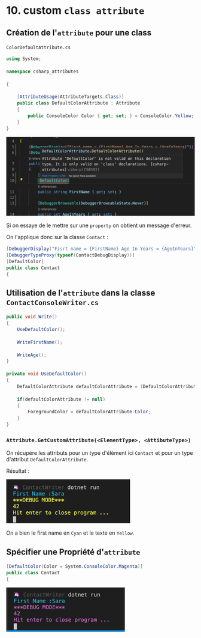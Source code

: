 # 10. custom `class attribute`

## Création de l'`attribute` pour une class

`ColorDefaultAttribute.cs`

```csharp
using System;

namespace csharp_attributes

{
    
    [AttributeUsage(AttributeTargets.Class)]
    public class DefaultColorAttribute : Attribute
    {
        public ConsoleColor Color { get; set; } = ConsoleColor.Yellow;
    }
}
```

<img src="assets/Screenshot 2020-10-23 at 16.27.24.png" alt="Screenshot 2020-10-23 at 16.27.24" style="zoom:50%;" />

Si on essaye de le mettre sur une `property` on obtient un message d'erreur.

On l'applique donc sur la classe `Contact` :

```csharp
[DebuggerDisplay("Fisrt name = {FirstName} Age In Years = {AgeInYears}")]
[DebuggerTypeProxy(typeof(ContactDebugDisplay))]
[DefaultColor]
public class Contact
{
```

## Utilisation de l'`attribute` dans la classe `ContactConsoleWriter.cs`

```csharp
public void Write()
{
    UseDefaultColor();

    WriteFirstName();

    WriteAge();
}

private void UseDefaultColor()
{
    DefaultColorAttribute defaultColorAttribute = (DefaultColorAttribute)Attribute.GetCustomAttribute(typeof(Contact), typeof(DefaultColorAttribute));

    if(defaultColorAttribute != null)
    {
        ForegroundColor = defaultColorAttribute.Color;
    }
}
```

### `Attribute.GetCustomAttribute(<ElementType>, <AttibuteType>)`

On récupère les attributs pour un type d'élément ici `Contact` et pour un type d'attribut `DefaultColorAttribute`.

Résultat :


<img src="assets/Screenshot 2020-10-23 at 16.42.46.png" alt="Screenshot 2020-10-23 at 16.42.46" style="zoom:33%;" />

On a bien le first name en `Cyan` et le texte en `Yellow`.



## Spécifier une Propriété d'`attribute`

```csharp
[DefaultColor(Color = System.ConsoleColor.Magenta)]
public class Contact
{
```

<img src="assets/Screenshot 2020-10-23 at 16.52.44.png" alt="Screenshot 2020-10-23 at 16.52.44" style="zoom:33%;" />

